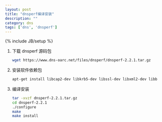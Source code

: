 ```yaml
---
layout: post
title: "dnsperf编译安装"
description: ""
category: dns
tags: ['dns', 'dnsperf']
---
```

{% include JB/setup %}


1. 下载 dnsperf 源码包

   ```bash
   wget https://www.dns-oarc.net/files/dnsperf/dnsperf-2.2.1.tar.gz
   ```

   

2. 安装软件依赖包

   ```bash
   apt-get install libcap2-dev libkrb5-dev libssl-dev libxml2-dev libbind-dev libgeoip-dev
   ```


3. 编译安装

   ```bash
   tar -xvzf dnsperf-2.2.1.tar.gz
   cd dnsperf-2.2.1
   ./configure
   make
   make install
   ```

   
